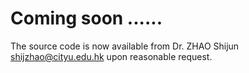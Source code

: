 # Coming soon ......

The source code is now available from Dr. ZHAO Shijun <shijzhao@cityu.edu.hk> upon reasonable request.
